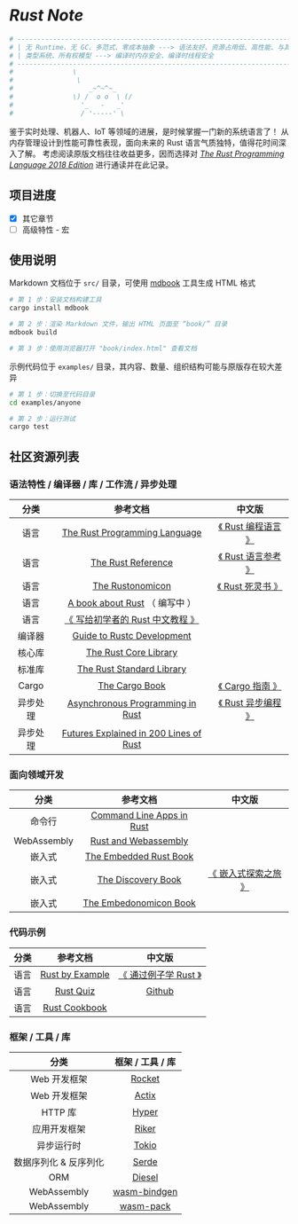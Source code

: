 # *Rust Note*

```bash
# ----------------------------------------------------------------------------------
# | 无 Runtime、无 GC、多范式、零成本抽象 ---> 语法友好、资源占用低、高性能、与其他语言轻松集成 |
# | 类型系统、所有权模型 ---> 编译时内存安全、编译时线程安全                                |
# ----------------------------------------------------------------------------------
#               \
#                \
#                   _~^~^~_
#               \) /  o o  \ (/
#                 '_   -   _'
#                 / '-----' \
```

鉴于实时处理、机器人、IoT 等领域的进展，是时候掌握一门新的系统语言了！
从内存管理设计到性能可靠性表现，面向未来的 Rust 语言气质独特，值得花时间深入了解。
考虑阅读原版文档往往收益更多，因而选择对 [*The Rust Programming Language 2018 Edition*](https://doc.rust-lang.org/stable/book/) 进行通读并在此记录。

## 项目进度

- [x] 其它章节
- [ ] 高级特性 - 宏

## 使用说明

Markdown 文档位于 `src/` 目录，可使用 [mdbook](https://crates.io/crates/mdbook) 工具生成 HTML 格式

```bash
# 第 1 步：安装文档构建工具
cargo install mdbook

# 第 2 步：渲染 Markdown 文件，输出 HTML 页面至 “book/” 目录
mdbook build

# 第 3 步：使用浏览器打开 "book/index.html" 查看文档
```

示例代码位于 `examples/` 目录，其内容、数量、组织结构可能与原版存在较大差异

```bash
# 第 1 步：切换至代码目录
cd examples/anyone

# 第 2 步：运行测试
cargo test
```

## 社区资源列表

### 语法特性 / 编译器 / 库 / 工作流 / 异步处理

|  分类  |  参考文档  |  中文版 |
|  :---:  | :---:  |  :---:   |
| 语言  | [The Rust Programming Language](https://doc.rust-lang.org/stable/book/)  | [《 Rust 编程语言 》](https://rustlang-cn.org/office/rust/book/)  |
| 语言  | [The Rust Reference](https://doc.rust-lang.org/reference/introduction.html) | [《 Rust 语言参考 》](https://rustlang-cn.org/office/rust/reference/)|
| 语言  | [The Rustonomicon](https://doc.rust-lang.org/nomicon/index.html) | [《 Rust 死灵书 》](https://rustlang-cn.org/office/rust/advrust/)|
| 语言  | [A book about Rust](https://www.notion.so/A-book-about-Rust-a51507cd17bb4c379d705a4f282425d6) （ 编写中 ） ||
| 语言  | [《 写给初学者的 Rust 中文教程 》](https://github.com/rustcc/RustPrimer)||
| 编译器 | [Guide to Rustc Development](https://rustc-dev-guide.rust-lang.org/) ||
| 核心库 | [The Rust Core Library](https://doc.rust-lang.org/core/index.html) ||
| 标准库 | [The Rust Standard Library](https://doc.rust-lang.org/std/index.html) ||
| Cargo | [The Cargo Book](https://doc.rust-lang.org/cargo/index.html) | [《 Cargo 指南 》](https://rustlang-cn.org/office/rust/cargo/)  |
| 异步处理 | [Asynchronous Programming in Rust](https://rust-lang.github.io/async-book/) | [《 Rust 异步编程 》](https://rustlang-cn.org/office/rust/async-rust/)|
| 异步处理 | [Futures Explained in 200 Lines of Rust](https://cfsamson.github.io/books-futures-explained/introduction.html) |

### 面向领域开发

|  分类        |  参考文档  |  中文版 |
|  :---:        |      :---:  |  :---:   |
| 命令行    | [Command Line Apps in Rust](https://rust-lang-nursery.github.io/cli-wg/index.html)||
| WebAssembly | [Rust and Webassembly](https://rustwasm.github.io/book/)||
| 嵌入式       | [The Embedded Rust Book](https://rust-embedded.github.io/book/) ||
| 嵌入式       | [The Discovery Book](https://rust-embedded.github.io/discovery/)| [《 嵌入式探索之旅 》](https://rustlang-cn.org/office/iot/discovery/) |
| 嵌入式       | [The Embedonomicon Book](https://docs.rust-embedded.org/embedonomicon/)||

### 代码示例

|  分类  |  参考文档  |  中文版 |
|  :---:  | :---:  |  :---:   |
| 语言  | [Rust by Example](https://doc.rust-lang.org/rust-by-example/index.html) | [《 通过例子学 Rust 》](https://github.com/rust-lang-cn/rust-by-example-cn)|
| 语言  | [Rust Quiz](https://dtolnay.github.io/rust-quiz/1)| [Github](https://github.com/RustStudy/rust_daily_news/tree/master/RustQuiz)|
| 语言  | [Rust Cookbook](https://rust-lang-nursery.github.io/rust-cookbook/intro.html)|

### 框架 / 工具 / 库

|  分类 |  框架 / 工具 / 库 |
|  :---:  | :---:  |
| Web 开发框架 | [Rocket](https://rocket.rs/)
| Web 开发框架 | [Actix](https://actix.rs/)
| HTTP 库 | [Hyper](https://github.com/hyperium/hyper)
| 应用开发框架  | [Riker](https://riker.rs/)
| 异步运行时   | [Tokio](https://tokio.rs/)
| 数据序列化 & 反序列化 | [Serde](https://github.com/serde-rs/serde)
| ORM | [Diesel](https://diesel.rs/)
| WebAssembly | [wasm-bindgen](https://github.com/rustwasm/wasm-bindgen)
| WebAssembly | [wasm-pack](https://github.com/rustwasm/wasm-pack)
